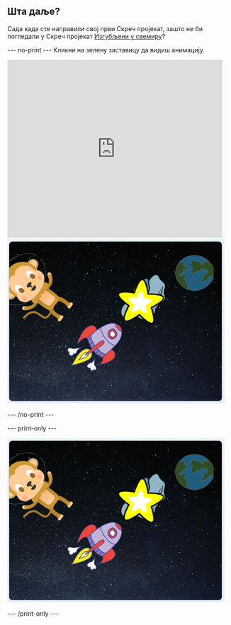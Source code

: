 ## Шта даље?

Сада када сте направили свој први Скреч пројекат, зашто не би погледали у Скреч пројекат [Изгубљени у свемиру](https://projects.raspberrypi.org/en/projects/lost-in-space?utm_source=pathway&utm_medium=whatnext&utm_campaign=projects)?

\--- no-print \--- Кликни на зелену заставицу да видиш анимацију.

<div class="scratch-preview">
  <iframe allowtransparency="true" width="485" height="402" src="https://scratch.mit.edu/projects/embed/276873231/?autostart=false" frameborder="0" scrolling="no"></iframe>
  <img src="images/space-final.png">
</div>

\--- /no-print \---

\--- print-only \---

![Завршени пројекат](images/space-final.png)

\--- /print-only \---